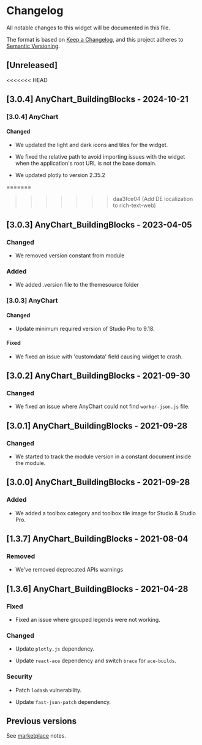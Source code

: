 # Changelog

All notable changes to this widget will be documented in this file.

The format is based on [Keep a Changelog](https://keepachangelog.com/en/1.0.0/), and this project adheres to [Semantic Versioning](https://semver.org/spec/v2.0.0.html).

## [Unreleased]

<<<<<<< HEAD
## [3.0.4] AnyChart_BuildingBlocks - 2024-10-21

### [3.0.4] AnyChart

#### Changed

-   We updated the light and dark icons and tiles for the widget.

-   We fixed the relative path to avoid importing issues with the widget when the application's root URL is not the base domain.

-   We updated plotly to version 2.35.2

=======
>>>>>>> daa3fce04 (Add DE localization to rich-text-web)
## [3.0.3] AnyChart_BuildingBlocks - 2023-04-05

### Changed

-   We removed version constant from module

### Added

-   We added .version file to the themesource folder

### [3.0.3] AnyChart

#### Changed

-   Update minimum required version of Studio Pro to 9.18.

#### Fixed

-   We fixed an issue with 'customdata' field causing widget to crash.

## [3.0.2] AnyChart_BuildingBlocks - 2021-09-30

### Changed

-   We fixed an issue where AnyChart could not find `worker-json.js` file.

## [3.0.1] AnyChart_BuildingBlocks - 2021-09-28

### Changed

-   We started to track the module version in a constant document inside the module.

## [3.0.0] AnyChart_BuildingBlocks - 2021-09-28

### Added

-   We added a toolbox category and toolbox tile image for Studio & Studio Pro.

## [1.3.7] AnyChart_BuildingBlocks - 2021-08-04

### Removed

-   We've removed deprecated APIs warnings

## [1.3.6] AnyChart_BuildingBlocks - 2021-04-28

### Fixed

-   Fixed an issue where grouped legends were not working.

### Changed

-   Update `plotly.js` dependency.

-   Update `react-ace` dependency and switch `brace` for `ace-builds`.

### Security

-   Patch `lodash` vulnerability.

-   Update `fast-json-patch` dependency.

## Previous versions

See [marketplace](https://marketplace.mendix.com/link/component/105695) notes.
